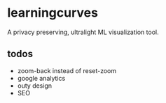 # learningcurves
A privacy preserving, ultralight ML visualization tool.

## todos
- zoom-back instead of reset-zoom
- google analytics
- outy design
- SEO